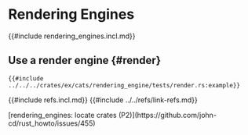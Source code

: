 # Rendering Engines

{{#include rendering_engines.incl.md}}

## Use a render engine {#render}

```rust,editable
{{#include ../../../crates/ex/cats/rendering_engine/tests/render.rs:example}}
```

{{#include refs.incl.md}}
{{#include ../../refs/link-refs.md}}

<div class="hidden">
[rendering_engines: locate crates (P2)](https://github.com/john-cd/rust_howto/issues/455)

</div>
